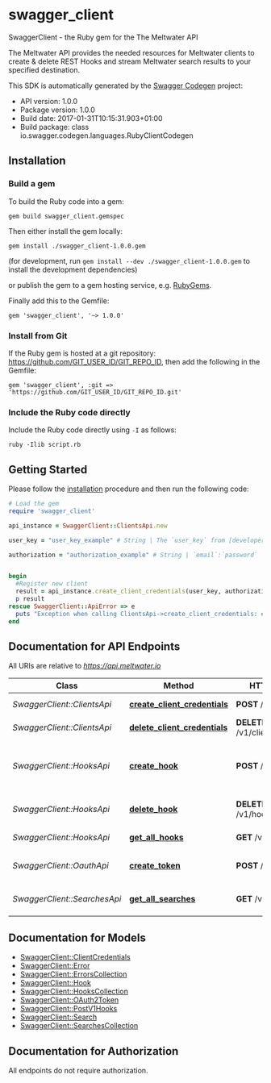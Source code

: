# swagger_client

SwaggerClient - the Ruby gem for the The Meltwater API

The Meltwater API provides the needed resources for Meltwater clients to create & delete REST Hooks and stream Meltwater search results to your specified destination.

This SDK is automatically generated by the [Swagger Codegen](https://github.com/swagger-api/swagger-codegen) project:

- API version: 1.0.0
- Package version: 1.0.0
- Build date: 2017-01-31T10:15:31.903+01:00
- Build package: class io.swagger.codegen.languages.RubyClientCodegen

## Installation

### Build a gem

To build the Ruby code into a gem:

```shell
gem build swagger_client.gemspec
```

Then either install the gem locally:

```shell
gem install ./swagger_client-1.0.0.gem
```
(for development, run `gem install --dev ./swagger_client-1.0.0.gem` to install the development dependencies)

or publish the gem to a gem hosting service, e.g. [RubyGems](https://rubygems.org/).

Finally add this to the Gemfile:

    gem 'swagger_client', '~> 1.0.0'

### Install from Git

If the Ruby gem is hosted at a git repository: https://github.com/GIT_USER_ID/GIT_REPO_ID, then add the following in the Gemfile:

    gem 'swagger_client', :git => 'https://github.com/GIT_USER_ID/GIT_REPO_ID.git'

### Include the Ruby code directly

Include the Ruby code directly using `-I` as follows:

```shell
ruby -Ilib script.rb
```

## Getting Started

Please follow the [installation](#installation) procedure and then run the following code:
```ruby
# Load the gem
require 'swagger_client'

api_instance = SwaggerClient::ClientsApi.new

user_key = "user_key_example" # String | The `user_key` from [developer.meltwater.io](https://developer.meltwater.io/admin/applications/).

authorization = "authorization_example" # String | `email`:`password`    Basic Auth (RFC2617) credentials. Must contain the realm `Basic` followed by a  Base64-encoded `email`:`password` pair using your Meltwater credentials.    #### Example:        Basic bXlfZW1haWxAZXhhbXJzZWNyZXQ=


begin
  #Register new client
  result = api_instance.create_client_credentials(user_key, authorization)
  p result
rescue SwaggerClient::ApiError => e
  puts "Exception when calling ClientsApi->create_client_credentials: #{e}"
end

```

## Documentation for API Endpoints

All URIs are relative to *https://api.meltwater.io*

Class | Method | HTTP request | Description
------------ | ------------- | ------------- | -------------
*SwaggerClient::ClientsApi* | [**create_client_credentials**](docs/ClientsApi.md#create_client_credentials) | **POST** /v1/clients | Register new client
*SwaggerClient::ClientsApi* | [**delete_client_credentials**](docs/ClientsApi.md#delete_client_credentials) | **DELETE** /v1/clients/{client_id} | Delete client.
*SwaggerClient::HooksApi* | [**create_hook**](docs/HooksApi.md#create_hook) | **POST** /v1/hooks | Creates a hook for one of your predefined searches.
*SwaggerClient::HooksApi* | [**delete_hook**](docs/HooksApi.md#delete_hook) | **DELETE** /v1/hooks/{id} | Delete an existing hook.
*SwaggerClient::HooksApi* | [**get_all_hooks**](docs/HooksApi.md#get_all_hooks) | **GET** /v1/hooks | List all hooks.
*SwaggerClient::OauthApi* | [**create_token**](docs/OauthApi.md#create_token) | **POST** /oauth2/token | Create an access token
*SwaggerClient::SearchesApi* | [**get_all_searches**](docs/SearchesApi.md#get_all_searches) | **GET** /v1/searches | List your saved searches.


## Documentation for Models

 - [SwaggerClient::ClientCredentials](docs/ClientCredentials.md)
 - [SwaggerClient::Error](docs/Error.md)
 - [SwaggerClient::ErrorsCollection](docs/ErrorsCollection.md)
 - [SwaggerClient::Hook](docs/Hook.md)
 - [SwaggerClient::HooksCollection](docs/HooksCollection.md)
 - [SwaggerClient::OAuth2Token](docs/OAuth2Token.md)
 - [SwaggerClient::PostV1Hooks](docs/PostV1Hooks.md)
 - [SwaggerClient::Search](docs/Search.md)
 - [SwaggerClient::SearchesCollection](docs/SearchesCollection.md)


## Documentation for Authorization

 All endpoints do not require authorization.

